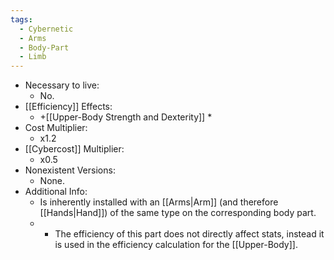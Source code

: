 ```yaml
---
tags:
  - Cybernetic
  - Arms
  - Body-Part
  - Limb
---
```

* Necessary to live:
	* No.
* [[Efficiency]] Effects:
	* +[[Upper-Body Strength and Dexterity]] *
* Cost Multiplier:
	* x1.2
* [[Cybercost]] Multiplier:
	* x0.5
* Nonexistent Versions:
	* None.
* Additional Info:
	* Is inherently installed with an [[Arms|Arm]] (and therefore [[Hands|Hand]]) of the same type on the corresponding body part.
	* * The efficiency of this part does not directly affect stats, instead it is used in the efficiency calculation for the [[Upper-Body]]. 